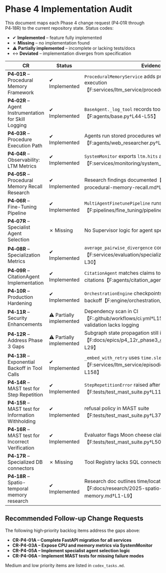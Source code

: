 # Phase 4 Implementation Audit

This document maps each Phase 4 change request (P4‑01R through P4‑18R) to the current repository state.
Status codes:

- ✔ **Implemented** – feature fully implemented
- ✗ **Missing** – no implementation found
- ⚠ **Partially implemented** – incomplete or lacking tests/docs
- ↔ **Deviated** – implementation diverges from specification

| CR | Status | Evidence |
|----|--------|---------|
| **P4‑01R** – Procedural Memory Framework | ✔ Implemented | `ProceduralMemoryService` adds procedure storage and execution【F:services/ltm_service/procedural_memory.py†L1-L38】 |
| **P4‑02R** – Agent Instrumentation for Skill Logging | ✔ Implemented | `BaseAgent._log_tool` records tool calls as spans【F:agents/base.py†L44-L55】 |
| **P4‑03R** – Procedure Execution Path | ✔ Implemented | Agents run stored procedures when available【F:agents/web_researcher.py†L206-L218】 |
| **P4‑04R** – Observability: LTM Metrics | ✔ Implemented | `SystemMonitor` exports `ltm.hits` and `ltm.misses` counters【F:services/monitoring/system_monitor.py†L62-L67】 |
| **P4‑05R** – Procedural Memory Recall Research | ✔ Implemented | Research findings documented【F:docs/research/2025-procedural-memory-recall.md†L1-L18】 |
| **P4‑06R** – Fine-Tuning Pipeline | ✔ Implemented | `MultiAgentFinetunePipeline` runs parallel jobs【F:pipelines/fine_tuning/pipeline.py†L10-L39】 |
| **P4‑07R** – Specialist Agent Selection | ✗ Missing | No Supervisor logic for agent specialization found |
| **P4‑08R** – Specialization Metrics | ✔ Implemented | `average_pairwise_divergence` computes policy divergence【F:services/evaluation/specialization_metrics.py†L1-L30】 |
| **P4‑09R** – CitationAgent Implementation | ✔ Implemented | `CitationAgent` matches claims to sources and formats citations【F:agents/citation_agent.py†L1-L33】 |
| **P4‑10R** – Production Hardening | ✔ Implemented | `OrchestrationEngine` checkpoints state and retries with backoff【F:engine/orchestration_engine.py†L268-L302】 |
| **P4‑11R** – Security Enhancements | ⚠ Partially implemented | Dependency scan in CI【F:.github/workflows/ci.yml†L157-L168】 but path validation lacks logging |
| **P4‑12R** – Address Phase 3 Gaps | ⚠ Partially implemented | Subgraph state propagation still incomplete【F:docs/epics/p4_12r_phase3_gap_closure_epic.md†L7-L29】 |
| **P4‑13R** – Exponential Backoff in Tool Calls | ✔ Implemented | `_embed_with_retry` uses `time.sleep(2**i * 0.5)`【F:services/ltm_service/episodic_memory.py†L128-L158】 |
| **P4‑14R** – MAST test for Step Repetition | ✔ Implemented | `StepRepetitionError` raised after max loops【F:tests/test_mast_suite.py†L11-L34】 |
| **P4‑15R** – MAST test for Information Withholding | ✔ Implemented | refusal policy in MAST suite【F:tests/test_mast_suite.py†L37-L47】 |
| **P4‑16R** – MAST test for Incorrect Verification | ✔ Implemented | Evaluator flags Moon cheese claim【F:tests/test_mast_suite.py†L50-L55】 |
| **P4‑17R** – Specialized DB connectors | ✗ Missing | Tool Registry lacks SQL connectors |
| **P4‑18R** – Spatio-temporal memory research | ✔ Implemented | Research doc outlines time/location LTM【F:docs/research/2025-spatio-temporal-memory.md†L1-L9】 |

## Recommended Follow-up Change Requests
The following high‑priority backlog items address the gaps above:

- **CR-P4-01A – Complete FastAPI migration for all services**
- **CR-P4-03A – Expose CPU and memory metrics via SystemMonitor**
- **CR-P4-05A – Implement specialist agent selection logic**
- **CR-P4-06A – Implement MAST tests for missing failure modes**

Medium and low priority items are listed in `codex_tasks.md`.
